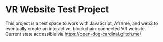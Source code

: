 # VR Website Test Project

This project is a test space to work with JavaScript, Aframe, and web3 to eventually
create an interactive, blockchain-connected VR website.  
Current state accessible via https://open-dog-cardinal.glitch.me/